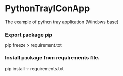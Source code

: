 # PythonTrayIConApp
The example of python tray application (Windows base)

### Export package pip
pip freeze > requirement.txt
### Install package from requirements file.
pip install -r requirements.txt
